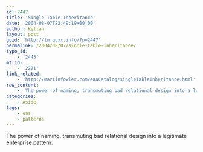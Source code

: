 ```yaml
---
id: 2447
title: 'Single Table Inheritance'
date: '2004-08-07T22:49:19+00:00'
author: Kellan
layout: post
guid: 'http://lm.quxx.info/?p=2447'
permalink: /2004/08/07/single-table-inheritance/
typo_id:
    - '2445'
mt_id:
    - '2271'
link_related:
    - 'http://martinfowler.com/eaaCatalog/singleTableInheritance.html'
raw_content:
    - 'The power of naming, transmuting bad relational design into a legitimate enterprise pattern.'
categories:
    - Aside
tags:
    - eaa
    - patterns
---
```


The power of naming, transmuting bad relational design into a legitimate enterprise pattern.